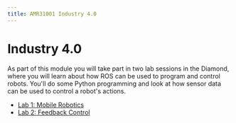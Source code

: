 ```yaml
---
title: AMR31001 Industry 4.0
---
```


# Industry 4.0

As part of this module you will take part in two lab sessions in the Diamond, where you will learn about how ROS can be used to program and control robots. You'll do some Python programming and look at how sensor data can be used to control a robot's actions. 

* [Lab 1: Mobile Robotics](./lab1.md)  
* [Lab 2: Feedback Control](./lab2.md)
